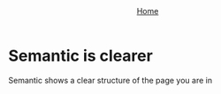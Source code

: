 <html>
<head>  
</head>
<body>
    <header>
        <nav>
            <a href="link">Home</a>
        </nav>
    </header>
  <main>
    <h1>Semantic is clearer</h1>
      <p>Semantic shows a clear structure of the page you are in</p>
  </main>  
  </main>  
</body>
</html>
